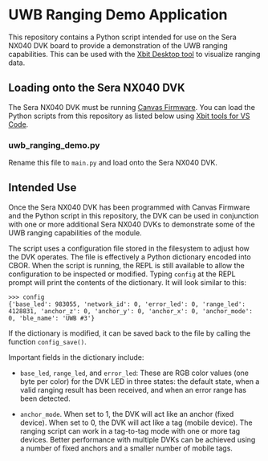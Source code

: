 # UWB Ranging Demo Application
This repository contains a Python script intended for use on the Sera NX040 DVK
board to provide a demonstration of the UWB ranging capabilities. This can be
used with the [Xbit Desktop tool](https://github.com/Ezurio/Canvas_Xbit_Desktop)
to visualize ranging data.

## Loading onto the Sera NX040 DVK
The Sera NX040 DVK must be running [Canvas Firmware](https://github.com/LairdCP/Sera_NX040_Firmware).
You can load the Python scripts from this repository as listed below using
[Xbit tools for VS Code](https://marketplace.visualstudio.com/items?itemName=rfp-canvas.xbit-vsc).

### uwb_ranging_demo.py
Rename this file to `main.py` and load onto the Sera NX040 DVK.

## Intended Use
Once the Sera NX040 DVK has been programmed with Canvas Firmware and the Python
script in this repository, the DVK can be used in conjunction with one or more
additional Sera NX040 DVKs to demonstrate some of the UWB ranging capabilities
of the module.

The script uses a configuration file stored in the filesystem to adjust how the
DVK operates. The file is effectively a Python dictionary encoded into CBOR.
When the script is running, the REPL is still available to allow the configuration
to be inspected or modified. Typing `config` at the REPL prompt will print
the contents of the dictionary. It will look similar to this:

```
>>> config
{'base_led': 983055, 'network_id': 0, 'error_led': 0, 'range_led': 4128831, 'anchor_z': 0, 'anchor_y': 0, 'anchor_x': 0, 'anchor_mode': 0, 'ble_name': 'UWB #3'}
```

If the dictionary is modified, it can be saved back to the file by calling the
function `config_save()`.

Important fields in the dictionary include:

- `base_led`, `range_led`, and `error_led`: These are RGB color values (one
byte per color) for the DVK LED in three states: the default state, when
a valid ranging result has been received, and when an error range has been
detected.

- `anchor_mode`. When set to 1, the DVK will act like an anchor (fixed device).
When set to 0, the DVK will act like a tag (mobile device). The ranging script
can work in a tag-to-tag mode with one or more tag devices. Better performance
with multiple DVKs can be achieved using a number of fixed anchors and a
smaller number of mobile tags.
